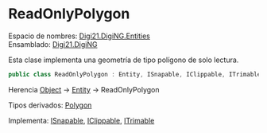 # ReadOnlyPolygon

Espacio de nombres: [Digi21.DigiNG.Entities](./)  
Ensamblado: [Digi21.DigiNG](../)

Esta clase implementa una geometría de tipo polígono de solo lectura.

```csharp
public class ReadOnlyPolygon : Entity, ISnapable, IClippable, ITrimable
```

Herencia [Object](https://docs.microsoft.com/en-us/dotnet/api/system.object?view=net-5.0) → [Entity](entity/) → ReadOnlyPolygon

Tipos derivados: [Polygon](polygon.md)

Implementa: [ISnapable](isnapable.md), [IClippable](iclippable/), [ITrimable](itrimmable.md)

